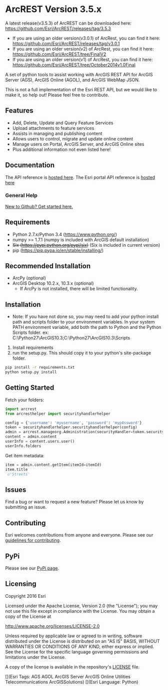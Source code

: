 # ArcREST Version 3.5.xA latest release(v3.5.3) of ArcREST can be downloaded here: https://github.com/Esri/ArcREST/releases/tag/3.5.3* If you are using an older version(v3.0.1) of ArcRest, you can find it here: https://github.com/Esri/ArcREST/releases/tag/v3.0.1* If you are using an older version(v2) of ArcRest, you can find it here: https://github.com/Esri/ArcREST/tree/FinalV2* If you are using an older version(v1) of ArcRest, you can find it here: https://github.com/Esri/ArcREST/tree/October2014v1.0FinalA set of python tools to assist working with ArcGIS REST API for ArcGIS Server (AGS), ArcGIS Online (AGOL), and ArcGIS WebMap JSON.This is not a full implementation of the Esri REST API, but we would like to make it, so help out!  Please feel free to contribute.## Features* Add, Delete, Update and Query Feature Services* Upload attachments to feature services* Assists in managing and publishing content* Allows users to control, migrate and update online content* Manage users on Portal, ArcGIS Server, and ArcGIS Online sites* Plus additional information not even listed here!## Documentation The API reference is [hosted here](http://esri.github.io/ArcREST/index.html). The Esri portal API reference is [hosted here](http://resources.arcgis.com/en/help/arcgis-rest-api)### General Help[New to Github? Get started here.](http://htmlpreview.github.com/?https://github.com/Esri/esri.github.com/blob/master/help/esri-getting-to-know-github.html)## Requirements* Python 2.7.x/Python 3.4 (https://www.python.org/)* numpy >= 1.7.1 (numpy is included with ArcGIS default installation)* ~~Six (https://pypi.python.org/pypi/six)~~ (Six is included in current version)* pip (https://pip.pypa.io/en/stable/installing/)## Recommended Installation* ArcPy (optional)* ArcGIS Desktop 10.2.x, 10.3.x (optional)  - If ArcPy is not installed, there will be limited functionality.## Installation* Note:  If you have not done so, you may need to add your python install path and scripts folder to your environment variables.  In your system PATH environment variable, add both the path to Python and the Python Scripts folder. ex: C:\Python27\ArcGIS10.3;C:\Python27\ArcGIS10.3\Scripts1. Install requirements2. run the setup.py.  This should copy it to your python's site-package folder.```bashpip install -r requirements.txtpython setup.py install```## Getting StartedFetch your folders:```pythonimport arcrestfrom arcresthelper import securityhandlerhelperconfig = {'username': 'myusername', 'password': 'myp4ssword'}token = securityhandlerhelper.securityhandlerhelper(config)admin = arcrest.manageorg.Administration(securityHandler=token.securityhandler)content = admin.contentuserInfo = content.users.user()userInfo.folders```Get item metadata:```pythonitem = admin.content.getItem(itemId=itemId)item.title u'Streets'```## IssuesFind a bug or want to request a new feature?  Please let us know by submitting an issue.## ContributingEsri welcomes contributions from anyone and everyone.Please see our [guidelines for contributing](https://github.com/esri/contributing).## PyPiPlease see our [PyPi page](https://pypi.python.org/pypi/ArcREST_Package).## LicensingCopyright 2016 EsriLicensed under the Apache License, Version 2.0 (the "License");you may not use this file except in compliance with the License.You may obtain a copy of the License athttp://www.apache.org/licenses/LICENSE-2.0Unless required by applicable law or agreed to in writing, softwaredistributed under the License is distributed on an "AS IS" BASIS,WITHOUT WARRANTIES OR CONDITIONS OF ANY KIND, either express or implied.See the License for the specific language governing permissions andlimitations under the License.A copy of the license is available in the repository's[LICENSE](LICENSE) file.[](Esri Tags: AGS AGOL ArcGIS Server ArcGIS Online Utilities Telecommunications ArcGISSolutions)[](Esri Language: Python)